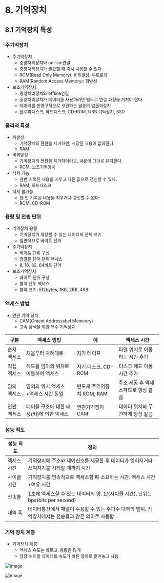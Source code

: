 # 8. 기억장치
## 8.1 기억장치 특성
### 주기억장치
* 주기억장치
  * 중앙처리장치와 on-line연결
  * 중앙처리장치가 필요할 때 즉시 사용할 수 있다.
  * ROM(Read Only Memory): 비휘발성, 부트로더
  * RAM(Random Access Memory): 휘발성
* 보조기억장치
  * 중앙처리장치와 offline연결
  * 중앙처리장치가 데이터를 사용하려면 별도로 연결 과정을 거쳐야 한다.
  * 데이터를 반영구적으로 보관하는 일종의 입출력장치
  * 플로피디스크, 하드디스크, CD-ROM, USB 기억장치, SSD
 
### 물리적 특성
* 휘발성
  * 기억장치의 전원을 제거하면, 저장된 내용이 없어진다.
  * RAM
* 비휘발성
  * 기억장치의 전원을 제거하더라도, 내용이 그대로 유지한다.
  * ROM, 보조기억장치
* 삭제 가능
  * 한번 기록된 내용을 지우고 다른 값으로 갱신할 수 있다.
  * RAM, 하드디스크
* 삭제 불가능
  * 한 번 기록된 내용을 지우거나 갱신할 수 없다.
  * ROM, CD-ROM

### 용량 및 전송 단위
* 기억장치 용량
  * 기억장치가 저장할 수 있는 데이터의 전체 크기
  * 일반적으로 바이트 단위
* 주기억장치
  * 바이트 단위 구성
  * 정렬된 단어 단위 액세스
  * 8, 16, 32, 64비트 단어
* 보조기억장치
  * 바이트 단위 구성
  * 블록 단위 액세스
  * 블록 크기: 512bytes, 1KB, 2KB, 4KB
 
### 액세스 방법
* 연관 기억 장치
  * CAM(Ontent Addressabel Memeory)
  * 고속 탐색을 위한 특수 기억장치
 
구분|액세스 방법|예|액세스 시간
---|---|---|---
순차 액세스|처음부터 차례대로|자기 테이프|파일 위치로 이동하는 시간 추가
직접 액세스|헤드를 임의의 위치로 이동하여 액세스|자기 디스크, CD-ROM|디스크 헤드 이동시간 추가
임의 액세스|임의의 위치 액세스+액세스 시간 동일|반도체 주기억장치 ROM, RAM|주소 제공 후 액세스하므로 항상 같음
연관 액세스|테이블 구조에 대한 내용(키)에 의한 액세스|연관기억장치 CAM|데이터 위치와 무관하게 항상 같음

### 성능 척도
성능 척도|정의
---|---
액세스 시간|기억장치에 주소와 제어신호를 제공한 후 데이터가 읽혀지거나 쓰여지기를 시작할 때까지 시간
사이클 시간|기억장치를 연속적으로 액세스할 때 소요하는 시간. 액세스 시간+여유 시간
전송률|1초에 액세스할 수 있는 데이터의 양. 1/(사이클 시간). 단위는 bps(bits per second)
대역 폭|데이터통신에서 채널이 수용할 수 있는 주파수 대역의 범위. 기억장치에서는 전송률과 같은 의미로 사용함

### 기억 장치 계층
* 기억장치 계층
  * 액세스 속도는 빠르고, 용량은 많게
  * 당장 처리할 데이터를 속도가 빠른 장치로 옮겨놓고 사용
 
![image](https://github.com/user-attachments/assets/f3c13e33-cec0-4251-8469-5280d709aa52)

![image](https://github.com/user-attachments/assets/ba8b2944-a36c-4a05-ae1d-6d1822178c53)

